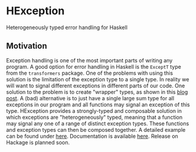 # HException
Heterogeneously typed error handling for Haskell

## Motivation
Exception handling is one of the most important parts of writing any program. A good option for error handling in
Haskell is the `ExceptT` type from the `transformers` package. One of the problems with using this solution is the limitation of the exception type to a single type. In reality we will want to signal different exceptions in
different parts of our code. One solution to the problem is to create "wrapper" types, as shown in this
[blog post](http://www.mega-nerd.com/erikd/Blog/CodeHacking/Haskell/what_do_you_mean.html). A (bad) alternative is to
just have a single large sum type for all exceptions in our program and all functions may signal an exception of this
type. HException provides a strongly-typed and composable solution in which exceptions are "heterogeneously" typed,
meaning that a function may signal any one of a range of distinct exception types. These functions and exception types
can then be composed together. A detailed example can be found under
[here](https://github.com/hgrano/HException/blob/master/examples/Animals.hs). Documentation is available
[here](https://htmlpreview.github.io/?https://github.com/hgrano/HException/blob/master/doc/index.html). Release on
Hackage is planned soon.
